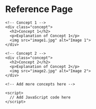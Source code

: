 <!DOCTYPE html>
<html>
  <head>
    <style>
      /* Add styles here */
    </style>
  </head>
  <body>
    <h1>Reference Page</h1>
    
    <!-- Concept 1 -->
    <div class="concept">
      <h2>Concept 1</h2>
      <p>Explanation of Concept 1</p>
      <img src="image1.jpg" alt="Image 1">
    </div>
    
    <!-- Concept 2 -->
    <div class="concept">
      <h2>Concept 2</h2>
      <p>Explanation of Concept 2</p>
      <img src="image2.jpg" alt="Image 2">
    </div>
    
    <!-- Add more concepts here -->
    
    <script>
      // Add JavaScript code here
    </script>
  </body>
</html>
